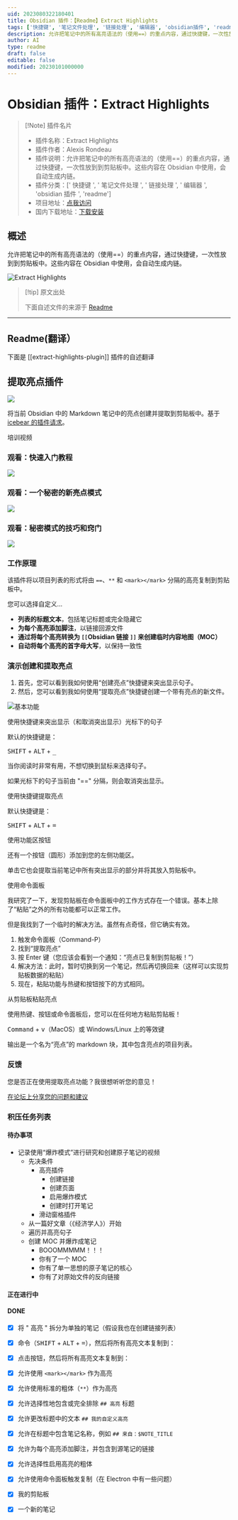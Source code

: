 ```yaml
---
uid: 2023080322180401
title: Obsidian 插件：【Readme】Extract Highlights
tags: ['快捷键', '笔记文件处理', '链接处理', '编辑器', 'obsidian插件', 'readme']
description: 允许把笔记中的所有高亮语法的（使用==）的重点内容，通过快捷键，一次性放到到剪贴板中。这些内容在 Obsidian 中使用，会自动生成内链。
author: AI
type: readme
draft: false
editable: false
modified: 20230101000000
---
```


# Obsidian 插件：Extract Highlights

> [!Note] 插件名片
> - 插件名称：Extract Highlights
> - 插件作者：Alexis Rondeau
> - 插件说明：允许把笔记中的所有高亮语法的（使用==）的重点内容，通过快捷键，一次性放到到剪贴板中。这些内容在 Obsidian 中使用，会自动生成内链。
> - 插件分类：[' 快捷键 ', ' 笔记文件处理 ', ' 链接处理 ', ' 编辑器 ', 'obsidian 插件 ', 'readme']
> - 项目地址：[点我访问](https://github.com/akaalias/extract-highlights-plugin)
> - 国内下载地址：[下载安装](https://pkmer.cn/products/plugin/pluginMarket/?extract-highlights-plugin)

## 概述

允许把笔记中的所有高亮语法的（使用==）的重点内容，通过快捷键，一次性放到到剪贴板中。这些内容在 Obsidian 中使用，会自动生成内链。

![Extract Highlights](https://cdn.pkmer.cn/covers/extract-highlights-plugin.PNG!pkmer)

> [!tip] 原文出处
>
>下面自述文件的来源于 [Readme](https://ghproxy.net/https://raw.githubusercontent.com/akaalias/extract-highlights-plugin/master/README.md)
>

---

## Readme(翻译）

下面是 [[extract-highlights-plugin]] 插件的自述翻译

## 提取亮点插件

![](https://github.com/akaalias/extract-highlights-plugin/workflows/Node.js%20CI/badge.svg)

将当前 Obsidian 中的 Markdown 笔记中的亮点创建并提取到剪贴板中。基于 [icebear 的插件请求](https://forum.obsidian.md/t/extract-highlights-from-note/7867)。

培训视频

### 观看：快速入门教程

[![](https://github.com/akaalias/extract-highlights-plugin/blob/master/adhoc.png?raw=true)](https://youtu.be/KWdEatdD2bo)

### 观看：一个秘密的新亮点模式

[![](https://github.com/akaalias/extract-highlights-plugin/blob/master/secret.png?raw=true)](https://youtu.be/5kkcqAn6joU)

### 观看：秘密模式的技巧和窍门

[![](https://github.com/akaalias/extract-highlights-plugin/blob/master/secrettips.png?raw=true)](https://youtu.be/n3YW5bmnETg)

### 工作原理

该插件将以项目列表的形式将由 `==`、`**` 和 `<mark></mark>` 分隔的高亮复制到剪贴板中。

您可以选择自定义...

* **列表的标题文本**，包括笔记标题或完全隐藏它
* **为每个高亮添加脚注**，以链接回源文件
* **通过将每个高亮转换为 `[[`Obsidian 链接 `]]` 来创建临时内容地图（MOC）**
* **自动将每个高亮的首字母大写**，以保持一致性

### 演示创建和提取亮点

1. 首先，您可以看到我如何使用“创建亮点”快捷键来突出显示句子。
2. 然后，您可以看到我如何使用“提取亮点”快捷键创建一个带有亮点的新文件。

![基本功能](https://github.com/akaalias/extract-highlights-plugin/blob/master/highlight.gif?raw=true)

使用快捷键来突出显示（和取消突出显示）光标下的句子

默认的快捷键是：

<kbd>SHIFT</kbd> + <kbd>ALT</kbd> + <kbd>_</kbd>

当你阅读时非常有用，不想切换到鼠标来选择句子。

如果光标下的句子当前由 "==" 分隔，则会取消突出显示。

使用快捷键提取亮点

默认快捷键是：

<kbd>SHIFT</kbd> + <kbd>ALT</kbd> + <kbd>=</kbd>

使用功能区按钮

还有一个按钮（圆形）添加到您的左侧功能区。

单击它也会提取当前笔记中所有突出显示的部分并将其放入剪贴板中。

使用命令面板

我研究了一下，发现剪贴板在命令面板中的工作方式存在一个错误。基本上除了“粘贴”之外的所有功能都可以正常工作。

但是我找到了一个临时的解决方法。虽然有点奇怪，但它确实有效。

1. 触发命令面板（Command-P）
2. 找到“提取亮点”
3. 按 Enter 键（您应该会看到一个通知：“亮点已复制到剪贴板！”）
4. 解决方法：此时，暂时切换到另一个笔记，然后再切换回来（这样可以实现剪贴板数据的粘贴）
5. 现在，粘贴功能与热键和按钮按下的方式相同。

从剪贴板粘贴亮点

使用热键、按钮或命令面板后，您可以在任何地方粘贴剪贴板！

<kbd>Command</kbd> + <kbd>v</kbd>（MacOS）或 Windows/Linux 上的等效键

输出是一个名为“亮点”的 markdown 块，其中包含亮点的项目列表。

### 反馈

您是否正在使用提取亮点功能？我很想听听您的意见！

[在论坛上分享您的问题和建议](https://forum.obsidian.md/t/extract-highlights-plugin/8763/12)

### 积压任务列表

#### 待办事项

- 记录使用“爆炸模式”进行研究和创建原子笔记的视频
  - 先决条件
    - 高亮插件
      - 创建链接
      - 创建页面
      - 启用爆炸模式
      - 创建时打开笔记
    - 滑动窗格插件
  - 从一篇好文章（《经济学人》）开始
  - 遍历并高亮句子
  - 创建 MOC 并爆炸成笔记
    - BOOOMMMMM！！！
    - 你有了一个 MOC
    - 你有了单一思想的原子笔记的核心
    - 你有了对原始文件的反向链接

#### 正在进行中

#### DONE

- [x] 将 " 高亮 " 拆分为单独的笔记（假设我也在创建链接列表）
- [x] 命令（<kbd>SHIFT</kbd> + <kbd>ALT</kbd> + <kbd>=</kbd>），然后将所有高亮文本复制到：
- [x] 点击按钮，然后将所有高亮文本复制到：
- [x] 允许使用 `<mark></mark>` 作为高亮
- [x] 允许使用标准的粗体（`**`）作为高亮
- [x] 允许选择性地包含或完全排除 `## 高亮` 标题
- [x] 允许更改标题中的文本 `## 我的自定义高亮`
- [x] 允许在标题中包含笔记名称，例如 `## 来自：$NOTE_TITLE`
- [x] 允许为每个高亮添加脚注，并包含到源笔记的链接
- [x] 允许选择性启用高亮的粗体
- [x] 允许使用命令面板触发复制（在 Electron 中有一些问题）
- [x] 我的剪贴板
- [x] 一个新的笔记




